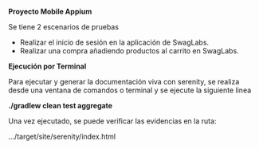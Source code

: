 **Proyecto Mobile Appium**

Se tiene 2 escenarios de pruebas

* Realizar el inicio de sesión en la aplicación de SwagLabs.
* Realizar una compra añadiendo productos al carrito en SwagLabs.

**Ejecución por Terminal**

Para ejecutar y generar la documentación viva con serenity, se realiza desde una ventana de comandos o terminal y se ejecute la siguiente linea

**./gradlew clean test aggregate**

Una vez ejecutado, se puede verificar las evidencias en la ruta:

.../target/site/serenity/index.html

